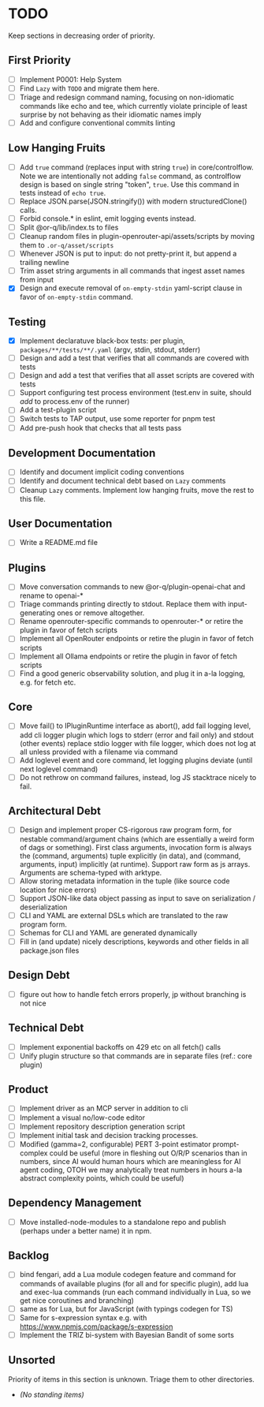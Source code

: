 # TODO

Keep sections in decreasing order of priority.

## First Priority

- [ ] Implement P0001: Help System
- [ ] Find `Lazy` with `TODO` and migrate them here.
- [ ] Triage and redesign command naming, focusing on non-idiomatic commands like echo and tee, which currently violate
      principle of least surprise by not behaving as their idiomatic names imply
- [ ] Add and configure conventional commits linting

## Low Hanging Fruits

- [ ] Add `true` command (replaces input with string `true`) in core/controlflow. Note we are intentionally not adding
      `false` command, as controlflow design is based on single string "token", `true`. Use this command in tests
      instead of `echo true`.
- [ ] Replace JSON.parse(JSON.stringify()) with modern structuredClone() calls.
- [ ] Forbid console.\* in eslint, emit logging events instead.
- [ ] Split @or-q/lib/index.ts to files
- [ ] Cleanup random files in plugin-openrouter-api/assets/scripts by moving them to `.or-q/asset/scripts`
- [ ] Whenever JSON is put to input: do not pretty-print it, but append a trailing newline
- [ ] Trim asset string arguments in all commands that ingest asset names from input
- [x] Design and execute removal of `on-empty-stdin` yaml-script clause in favor of `on-empty-stdin` command.

## Testing

- [x] Implement declaratuve black-box tests: per plugin, `packages/**/tests/**/.yaml` (argv, stdin, stdout, stderr)
- [ ] Design and add a test that verifies that all commands are covered with tests
- [ ] Design and add a test that verifies that all asset scripts are covered with tests
- [ ] Support configuring test process environment (test.env in suite, should _add_ to process.env of the runner)
- [ ] Add a test-plugin script
- [ ] Switch tests to TAP output, use some reporter for pnpm test
- [ ] Add pre-push hook that checks that all tests pass

## Development Documentation

- [ ] Identify and document implicit coding conventions
- [ ] Identify and document technical debt based on `Lazy` comments
- [ ] Cleanup `Lazy` comments. Implement low hanging fruits, move the rest to this file.

## User Documentation

- [ ] Write a README.md file

## Plugins

- [ ] Move conversation commands to new @or-q/plugin-openai-chat and rename to openai-\*
- [ ] Triage commands printing directly to stdout. Replace them with input-generating ones or remove altogether.
- [ ] Rename openrouter-specific commands to openrouter-\* or retire the plugin in favor of fetch scripts
- [ ] Implement all OpenRouter endpoints or retire the plugin in favor of fetch scripts
- [ ] Implement all Ollama endpoints or retire the plugin in favor of fetch scripts
- [ ] Find a good generic observability solution, and plug it in a-la logging, e.g. for fetch etc.

## Core

- [ ] Move fail() to IPluginRuntime interface as abort(), add fail logging level, add cli logger plugin which logs to
      stderr (error and fail only) and stdout (other events) replace stdio logger with file logger, which does not log
      at all unless provided with a filename via command
- [ ] Add loglevel event and core command, let logging plugins deviate (until next loglevel command)
- [ ] Do not rethrow on command failures, instead, log JS stacktrace nicely to fail.

## Architectural Debt

- [ ] Design and implement proper CS-rigorous raw program form, for nestable command/argument chains (which are
      essentially a weird form of dags or something). First class arguments, invocation form is always the (command,
      arguments) tuple explicitly (in data), and (command, arguments, input) implicitly (at runtime). Support raw form
      as js arrays. Arguments are schema-typed with arktype.
- [ ] Allow storing metadata information in the tuple (like source code location for nice errors)
- [ ] Support JSON-like data object passing as input to save on serialization / deserialization
- [ ] CLI and YAML are external DSLs which are translated to the raw program form.
- [ ] Schemas for CLI and YAML are generated dynamically
- [ ] Fill in (and update) nicely descriptions, keywords and other fields in all package.json files

## Design Debt

- [ ] figure out how to handle fetch errors properly, jp without branching is not nice

## Technical Debt

- [ ] Implement exponential backoffs on 429 etc on all fetch() calls
- [ ] Unify plugin structure so that commands are in separate files (ref.: core plugin)

## Product

- [ ] Implement driver as an MCP server in addition to cli
- [ ] Implement a visual no/low-code editor
- [ ] Implement repository description generation script
- [ ] Implement initial task and decision tracking processes.
- [ ] Modified (gamma=2, configurable) PERT 3-point estimator prompt-complex could be useful (more in fleshing out O/R/P
      scenarios than in numbers, since AI would human hours which are meaningless for AI agent coding, OTOH we may
      analytically treat numbers in hours a-la abstract complexity points, which could be useful)

## Dependency Management

- [ ] Move installed-node-modules to a standalone repo and publish (perhaps under a better name) it in npm.

## Backlog

- [ ] bind fengari, add a Lua module codegen feature and command for commands of available plugins (for all and for
      specific plugin), add lua and exec-lua commands (run each command individually in Lua, so we get nice coroutines
      and branching)
- [ ] same as for Lua, but for JavaScript (with typings codegen for TS)
- [ ] Same for s-expression syntax e.g. with <https://www.npmjs.com/package/s-expression>
- [ ] Implement the TRIZ bi-system with Bayesian Bandit of some sorts

## Unsorted

Priority of items in this section is unknown. Triage them to other directories.

- _(No standing items)_
